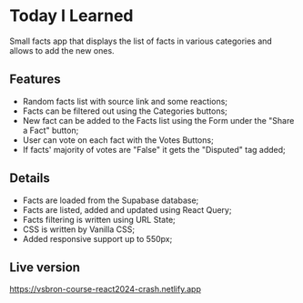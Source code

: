 # Today I Learned

Small facts app that displays the list of facts in various categories and allows to add the new ones.

## Features

- Random facts list with source link and some reactions;
- Facts can be filtered out using the Categories buttons;
- New fact can be added to the Facts list using the Form under the "Share a Fact" button;
- User can vote on each fact with the Votes Buttons;
- If facts' majority of votes are "False" it gets the "Disputed" tag added;

## Details

- Facts are loaded from the Supabase database;
- Facts are listed, added and updated using React Query;
- Facts filtering is written using URL State;
- CSS is written by Vanilla CSS;
- Added responsive support up to 550px;

## Live version

https://vsbron-course-react2024-crash.netlify.app
